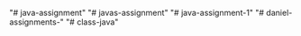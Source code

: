 "# java-assignment" 
"# javas-assignment" 
"# java-assignment-1" 
"# daniel-assignments-" 
"# class-java" 
